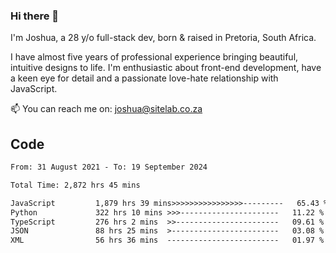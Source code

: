 ### Hi there 👋

I'm Joshua, a 28 y/o full-stack dev, born & raised in Pretoria, South Africa. 

I have almost five years of professional experience bringing beautiful, intuitive designs to life. I'm enthusiastic about front-end development, have a keen eye for detail and a passionate love-hate relationship with JavaScript.

📫 You can reach me on: joshua@sitelab.co.za

## **Code**

<!--START_SECTION:waka-->

```txt
From: 31 August 2021 - To: 19 September 2024

Total Time: 2,872 hrs 45 mins

JavaScript         1,879 hrs 39 mins>>>>>>>>>>>>>>>>---------   65.43 %
Python             322 hrs 10 mins >>>----------------------   11.22 %
TypeScript         276 hrs 2 mins  >>-----------------------   09.61 %
JSON               88 hrs 25 mins  >------------------------   03.08 %
XML                56 hrs 36 mins  -------------------------   01.97 %
```

<!--END_SECTION:waka-->
